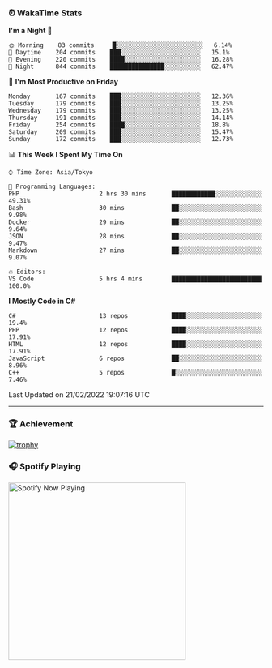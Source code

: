 ### ⏰ WakaTime Stats


<!--START_SECTION:waka-->
**I'm a Night 🦉** 

```text
🌞 Morning    83 commits     █░░░░░░░░░░░░░░░░░░░░░░░░   6.14% 
🌆 Daytime    204 commits    ███░░░░░░░░░░░░░░░░░░░░░░   15.1% 
🌃 Evening    220 commits    ████░░░░░░░░░░░░░░░░░░░░░   16.28% 
🌙 Night      844 commits    ███████████████░░░░░░░░░░   62.47%

```
📅 **I'm Most Productive on Friday** 

```text
Monday       167 commits    ███░░░░░░░░░░░░░░░░░░░░░░   12.36% 
Tuesday      179 commits    ███░░░░░░░░░░░░░░░░░░░░░░   13.25% 
Wednesday    179 commits    ███░░░░░░░░░░░░░░░░░░░░░░   13.25% 
Thursday     191 commits    ███░░░░░░░░░░░░░░░░░░░░░░   14.14% 
Friday       254 commits    ████░░░░░░░░░░░░░░░░░░░░░   18.8% 
Saturday     209 commits    ███░░░░░░░░░░░░░░░░░░░░░░   15.47% 
Sunday       172 commits    ███░░░░░░░░░░░░░░░░░░░░░░   12.73%

```


📊 **This Week I Spent My Time On** 

```text
⌚︎ Time Zone: Asia/Tokyo

💬 Programming Languages: 
PHP                      2 hrs 30 mins       ████████████░░░░░░░░░░░░░   49.31% 
Bash                     30 mins             ██░░░░░░░░░░░░░░░░░░░░░░░   9.98% 
Docker                   29 mins             ██░░░░░░░░░░░░░░░░░░░░░░░   9.64% 
JSON                     28 mins             ██░░░░░░░░░░░░░░░░░░░░░░░   9.47% 
Markdown                 27 mins             ██░░░░░░░░░░░░░░░░░░░░░░░   9.07%

🔥 Editors: 
VS Code                  5 hrs 4 mins        █████████████████████████   100.0%

```

**I Mostly Code in C#** 

```text
C#                       13 repos            ████░░░░░░░░░░░░░░░░░░░░░   19.4% 
PHP                      12 repos            ████░░░░░░░░░░░░░░░░░░░░░   17.91% 
HTML                     12 repos            ████░░░░░░░░░░░░░░░░░░░░░   17.91% 
JavaScript               6 repos             ██░░░░░░░░░░░░░░░░░░░░░░░   8.96% 
C++                      5 repos             █░░░░░░░░░░░░░░░░░░░░░░░░   7.46%

```



 Last Updated on 21/02/2022 19:07:16 UTC
<!--END_SECTION:waka-->

---

### 🏆 Achievement

[![trophy](https://github-profile-trophy.vercel.app/?username=Slime-hatena&theme=flat&no-bg=true&no-frame=true&column=8)](https://github.com/ryo-ma/github-profile-trophy)

### 🎧 Spotify Playing

[<img src="https://spotify-now-playing-slime-hatena.vercel.app/api/spotify-playing" alt="Spotify Now Playing" width="350" />](https://open.spotify.com/user/slime_hatena)

<!--
**Slime-hatena/Slime-hatena** is a ✨ _special_ ✨ repository because its `README.md` (this file) appears on your GitHub profile.

Here are some ideas to get you started:

- 🔭 I’m currently working on ...
- 🌱 I’m currently learning ...
- 👯 I’m looking to collaborate on ...
- 🤔 I’m looking for help with ...
- 💬 Ask me about ...
- 📫 How to reach me: ...
- 😄 Pronouns: ...
- ⚡ Fun fact: ...
-->
